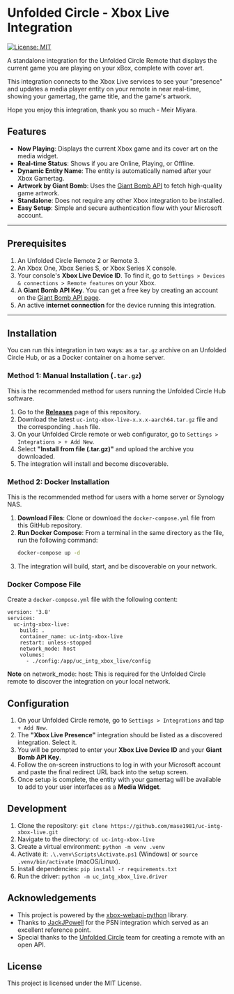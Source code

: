 # Unfolded Circle - Xbox Live Integration

[![License: MIT](https://img.shields.io/badge/License-MIT-yellow.svg)](https://opensource.org/licenses/MIT)

A standalone integration for the Unfolded Circle Remote that displays the current game you are playing on your xBox, complete with cover art.

This integration connects to the Xbox Live services to see your "presence" and updates a media player entity on your remote in near real-time, showing your gamertag, the game title, and the game's artwork.

Hope you enjoy this integration, thank you so much - Meir Miyara.
## Features

* **Now Playing**: Displays the current Xbox game and its cover art on the media widget.
* **Real-time Status**: Shows if you are Online, Playing, or Offline.
* **Dynamic Entity Name**: The entity is automatically named after your Xbox Gamertag.
* **Artwork by Giant Bomb**: Uses the [Giant Bomb API](https://www.giantbomb.com/api/) to fetch high-quality game artwork.
* **Standalone**: Does not require any other Xbox integration to be installed.
* **Easy Setup**: Simple and secure authentication flow with your Microsoft account.

---

## Prerequisites

1.  An Unfolded Circle Remote 2 or Remote 3.
2.  An Xbox One, Xbox Series S, or Xbox Series X console.
3.  Your console's **Xbox Live Device ID**. To find it, go to `Settings > Devices & connections > Remote features` on your Xbox.
4.  A **Giant Bomb API Key**. You can get a free key by creating an account on the [Giant Bomb API page](https://www.giantbomb.com/api/).
5.  An active **internet connection** for the device running this integration.

---

## Installation

You can run this integration in two ways: as a `tar.gz` archive on an Unfolded Circle Hub, or as a Docker container on a home server.

### Method 1: Manual Installation (`.tar.gz`)

This is the recommended method for users running the Unfolded Circle Hub software.

1.  Go to the [**Releases**](https://github.com/mase1981/uc-intg-xbox-live/releases) page of this repository.
2.  Download the latest `uc-intg-xbox-live-x.x.x-aarch64.tar.gz` file and the corresponding `.hash` file.
3.  On your Unfolded Circle remote or web configurator, go to `Settings > Integrations > + Add New`.
4.  Select **"Install from file (.tar.gz)"** and upload the archive you downloaded.
5.  The integration will install and become discoverable.

### Method 2: Docker Installation

This is the recommended method for users with a home server or Synology NAS.

1.  **Download Files**: Clone or download the `docker-compose.yml` file from this GitHub repository.
2.  **Run Docker Compose**: From a terminal in the same directory as the file, run the following command:
    ```bash
    docker-compose up -d
    ```
3.  The integration will build, start, and be discoverable on your network.

### Docker Compose File

Create a `docker-compose.yml` file with the following content:
```
version: '3.8'
services:
  uc-intg-xbox-live:
    build: .
    container_name: uc-intg-xbox-live
    restart: unless-stopped
    network_mode: host
    volumes:
      - ./config:/app/uc_intg_xbox_live/config
```
**Note** on network_mode: host: This is required for the Unfolded Circle remote to discover the integration on your local network.
## Configuration

1.  On your Unfolded Circle remote, go to `Settings > Integrations` and tap `+ Add New`.
2.  The **"Xbox Live Presence"** integration should be listed as a discovered integration. Select it.
3.  You will be prompted to enter your **Xbox Live Device ID** and your **Giant Bomb API Key**.
4.  Follow the on-screen instructions to log in with your Microsoft account and paste the final redirect URL back into the setup screen.
5.  Once setup is complete, the entity with your gamertag will be available to add to your user interfaces as a **Media Widget**.

## Development

1.  Clone the repository: `git clone https://github.com/mase1981/uc-intg-xbox-live.git`
2.  Navigate to the directory: `cd uc-intg-xbox-live`
3.  Create a virtual environment: `python -m venv .venv`
4.  Activate it: `.\.venv\Scripts\Activate.ps1` (Windows) or `source .venv/bin/activate` (macOS/Linux).
5.  Install dependencies: `pip install -r requirements.txt`
6.  Run the driver: `python -m uc_intg_xbox_live.driver`

## Acknowledgements

* This project is powered by the [xbox-webapi-python](https://github.com/OpenXbox/xbox-webapi-python) library.
* Thanks to [JackJPowell](https://github.com/JackJPowell) for the PSN integration which served as an excellent reference point.
* Special thanks to the [Unfolded Circle](https://www.unfoldedcircle.com/) team for creating a remote with an open API.

## License

This project is licensed under the MIT License.